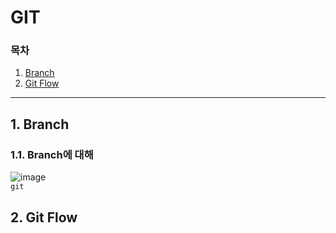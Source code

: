 # GIT
  ### 목차
  1. [Branch](#1-branch)
  2. [Git Flow](#2-git-flow)
---------------------
## 1. Branch
### 1.1. Branch에 대해
![image](https://github.com/JustBasicPro/Study/assets/155926750/d666a1cf-5c39-4e3b-a2ab-4c887cbaaee6)
</br>
`
git
`

## 2. Git Flow
